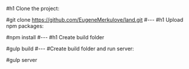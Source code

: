 #h1 Clone the project:

#git clone <https://github.com/EugeneMerkulove/land.git>
#---
#h1 Upload npm packages:

#npm install
#---
#h1 Create build folder

#gulp build
#---
#Create build folder and run server:

#gulp server